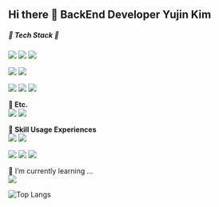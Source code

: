 ## Hi there 👋 BackEnd Developer Yujin Kim

##### 🌴 Tech Stack 🌴


<img src="https://img.shields.io/badge/SpringBoot-6DB33F?style=flat-square&logo=SpringBoot&logoColor=white"/> <img src="https://img.shields.io/badge/Java-black?style=flat-square&logo=OpenJDK&logoColor=white"/> <img src="https://img.shields.io/badge/Spring-6DB33F?style=flat-square&logo=Spring&logoColor=white"/> 

<img src="https://img.shields.io/badge/JPA-black?style=flat-square&logo=Hibernate&logoColor=white"/> <img src="https://img.shields.io/badge/MySql-4479A1?style=flat-square&logo=MySQL&logoColor=white"/> 

<img src="https://img.shields.io/badge/Html5-E34F26?style=flat-square&logo=HTML5&logoColor=white"/> <img src="https://img.shields.io/badge/Css3-1572B6?style=flat-square&logo=CSS3&logoColor=white"/> <img src="https://img.shields.io/badge/JavaScript-f7df1e?style=flat-square&logo=JavaScript&logoColor=white"/>



**🍒 Etc.** <br>
<img src="https://img.shields.io/badge/Postman-FF6C37?style=flat-square&logo=Postman&logoColor=white"/> <img src="https://img.shields.io/badge/Figma-F24E1E?style=flat-square&logo=Figma&logoColor=white"/> 



**🌱 Skill Usage Experiences**  <br>
<img src="https://img.shields.io/badge/React-61DAFB?style=flat-square&logo=React&logoColor=white"/> <img src="https://img.shields.io/badge/TypeScript-3178C6?style=flat-square&logo=TypeScript&logoColor=white"/> 

<img src="https://img.shields.io/badge/Vue.js-4FC08D?style=flat-square&logo=Vue.js&logoColor=black"/> <img src="https://img.shields.io/badge/Postgresql-black?style=flat-square&logo=Hibernate&logoColor=white"/> <img src="https://img.shields.io/badge/ApacheTomcat-F8DC75?style=flat-square&logo=ApacheTomcat&logoColor=black"/> 

 
🔭 I’m currently learning ...<br>
 <img src="https://img.shields.io/badge/React-61DAFB?style=flat-square&logo=React&logoColor=white"/> 






![Top Langs](https://github-readme-stats.vercel.app/api/top-langs/?username=yujinkim31&layout=compact)

<!--
**yujinkim31/yujinkim31** is a ✨ _special_ ✨ repository because its `README.md` (this file) appears on your GitHub profile.

Here are some ideas to get you started:

- 🔭 I’m currently working on ...
- 🌱 I’m currently learning ...
- 👯 I’m looking to collaborate on ...
- 🤔 I’m looking for help with ...
- 💬 Ask me about ...
- 📫 How to reach me: ...
- 😄 Pronouns: ...
- ⚡ Fun fact: ...
-->
